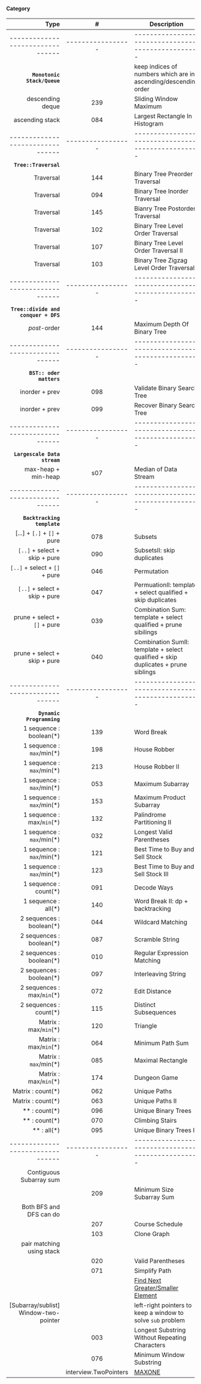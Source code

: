 #### Category
| Type         | # | Description |
| ---------------------: |:---:| ------------|
|-------------------------------- | ----------------- | ------------------------------------------------- |
| **`Monotonic Stack/Queue`** | | keep indices of numbers which are in ascending/descending order |
| descending deque | 239 | Sliding Window Maximum |
| ascending stack  | 084 | Largest Rectangle In Histogram |
|-------------------------------- | ----------------- | ------------------------------------------------- |
| **`Tree::Traversal`** | | |
| Traversal | 144 | Binary Tree Preorder Traversal |
| Traversal | 094 | Binary Tree Inorder Traversal |
| Traversal | 145 | Bianry Tree Postorder Traversal |
| Traversal | 102 | Binary Tree Level Order Traversal |
| Traversal | 107 | Binary Tree Level Order Traversal II |
| Traversal | 103 | Binary Tree Zigzag Level Order Traversal |
|-------------------------------- | ----------------- | ------------------------------------------------- |
| **`Tree::divide and conquer + DFS`** | | |
| *post*-order | 144 | Maximum Depth Of Binary Tree |
|-------------------------------- | ----------------- | ------------------------------------------------- |
| **`BST:: oder matters`** | | |
| inorder + prev | 098 | Validate Binary Search Tree |
| inorder + prev | 099 | Recover Binary Search Tree |
|-------------------------------- | ----------------- | ------------------------------------------------- |
| **`Largescale Data stream`** | | |
| max-heap + min-heap | s07 | Median of Data Stream |
|-------------------------------- | ----------------- | ------------------------------------------------- |
| **`Backtracking template`** |  |  |
| [...] + `[.]` + `[]` + pure  | 078 | Subsets |
| `[..]` + select + skip + pure | 090 | SubsetsII: skip duplicates |
| `[..]` + select + `[]` + pure | 046 | Permutation |
| `[..]` + select + skip + pure | 047 | PermuationII: template + select qualified + skip duplicates |
| prune + select + `[]` + pure | 039 | Combination Sum: template + select qualified + prune sibilings |
| prune + select + skip + pure | 040 | Combination SumII: template + select qualified + skip duplicates + prune siblings |
|-------------------------------- | ----------------- | ------------------------------------------------- |
| **`Dynamic Programming`** | | |
| 1 sequence : boolean(*) | 139 | Word Break |
| 1 sequence : `max`/min(*) | 198 | House Robber |
| 1 sequence : `max`/min(*) | 213 | House Robber II |
| 1 sequence : `max`/min(*) | 053 | Maximum Subarray |
| 1 sequence : `max`/min(*) | 153 | Maximum Product Subarray |
| 1 sequence : max/`min`(*) | 132 | Palindrome Partitioning II |
| 1 sequence : `max`/min(*) | 032 | Longest Valid Parentheses |
| 1 sequence : `max`/min(*) | 121 | Best Time to Buy and Sell Stock |
| 1 sequence : `max`/min(*) | 123 | Best Time to Buy and Sell Stock III |
| 1 sequence : count(*) | 091 | Decode Ways |
| 1 sequence : all(*) | 140 | Word Break II: dp + backtracking |
| 2 sequences : boolean(*) | 044 | Wildcard Matching |
| 2 sequences : boolean(*) | 087 | Scramble String |
| 2 sequences : boolean(*) | 010 | Regular Expression Matching |
| 2 sequences : boolean(*) | 097 | Interleaving String |
| 2 sequences : max/`min`(*) | 072 | Edit Distance |
| 2 sequences : count(*) | 115 | Distinct Subsequences |
| Matrix : max/`min`(*) | 120 | Triangle |
| Matrix : max/`min`(*) | 064 | Minimum Path Sum |
| Matrix : `max`/min(*) | 085 | Maximal Rectangle |
| Matrix : max/`min`(*) | 174 | Dungeon Game |
| Matrix : count(*) | 062 | Unique Paths |
| Matrix : count(*) | 063 | Unique Paths II |
|  ** : count(*) | 096 | Unique Binary Trees |
|  ** : count(*) | 070 | Climbing Stairs |
|  ** : all(*) | 095 | Unique Binary Trees II |
|-------------------------------- | ----------------- | ------------------------------------------------- |
| Contiguous Subarray sum |     |             |
| | 209 | Minimum Size Subarray Sum | Two pointers to keep a sliding window |
| Both BFS and DFS can do |     |             |
|                         | 207 | Course Schedule |
| | 103 | Clone Graph |
| pair matching using stack | | |
| | 020 | Valid Parentheses | using stack to match parenthesis pair |
| | 071 | Simplify Path | using stack to counteract the latest path for ".." |
| |     | [Find Next Greater/Smaller Element]() | |
| [Subarray/sublist] Window-two-pointer |     | left-right pointers to keep a window to solve `sub` problem  |
| | 003 | Longest Substring Without Repeating Characters |
| | 076 | Minimum Window Substring |
| | interview.TwoPointers | [MAXONE](http://www.interviewbit.com/courses/programming/topics/two-pointers/problems/maxone/) |